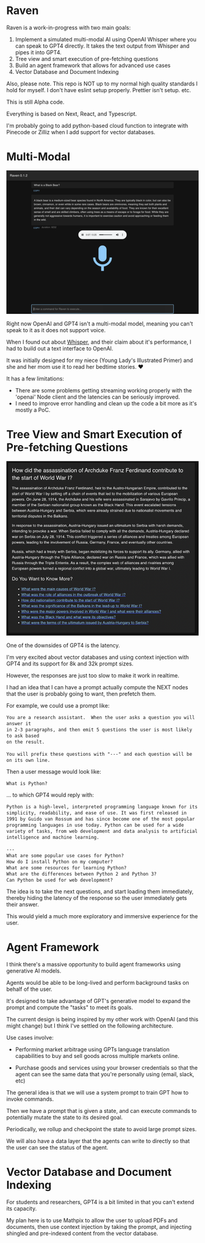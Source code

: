 # Raven 

Raven is a work-in-progress with two main goals:

1. Implement a simulated multi-modal AI using OpenAI Whisper where you can speak to GPT4 directly.  It takes the text output from Whisper and pipes it into GPT4.
2. Tree view and smart execution of pre-fetching questions 
3. Build an agent framework that allows for advanced use cases 
4. Vector Database and Document Indexing

Also, please note.  This repo is NOT up to my normal high quality standards I hold for myself.  I don't have eslint setup properly.  Prettier isn't setup. etc.  

This is still Alpha code.

Everything is based on Next, React, and Typescript. 

I'm probably going to add python-based cloud function to integrate with Pinecode or Zilliz when I add support for vector databases.

# Multi-Modal

<img src="./example-voice.png">

Right now OpenAI and GPT4 isn't a multi-modal model, meaning you can't speak to it as it does not support voice.

When I found out about [Whisper](https://openai.com/research/whisper), and their claim about it's performance, I had to build out a text interface to OpenAI.

It was initially designed for my niece (Young Lady's Illustrated Primer) and she and her mom use it to read her bedtime stories. ❤️

It has a few limitations:

- There are some problems getting streaming working properly with the 'openai' Node client and the latencies can be seriously improved.
- I need to improve error handling and clean up the code a bit more as it's mostly a PoC.

# Tree View and Smart Execution of Pre-fetching Questions

<img src="example-smart.png">

One of the downsides of GPT4 is the latency.

I'm very excited about vector databases and using context injection with GPT4 and its support for 8k and 32k prompt sizes.

However, the responses are just too slow to make it work in realtime.

I had an idea that I can have a prompt actually compute the NEXT nodes that the user is probably going to want, then prefetch them.

For example, we could use a prompt like:

```text
You are a research assistant.  When the user asks a question you will answer it
in 2-3 paragraphs, and then emit 5 questions the user is most likely to ask based
on the result.  

You will prefix these questions with "---" and each question will be on its own line. 

```

Then a user message would look like:

```text
What is Python?
```

... to which GPT4 would reply with:

```text
Python is a high-level, interpreted programming language known for its simplicity, readability, and ease of use. It was first released in 1991 by Guido van Rossum and has since become one of the most popular programming languages in use today. Python can be used for a wide variety of tasks, from web development and data analysis to artificial intelligence and machine learning.

--- 
What are some popular use cases for Python?
How do I install Python on my computer?
What are some resources for learning Python?
What are the differences between Python 2 and Python 3?
Can Python be used for web development?

```

The idea is to take the next questions, and start loading them immediately, 
thereby hiding the latency of the response so the user immediately gets their answer.

This would yield a much more exploratory and immersive experience for the user.

# Agent Framework

I think there's a massive opportunity to build agent frameworks using generative 
AI models.

Agents would be able to be long-lived and perform background tasks on behalf of the user. 

It's designed to take advantage of GPT's generative model to expand the prompt 
and compute the "tasks" to meet its goals.

The current design is being inspired by my other work with OpenAI (and this 
might change) but I think I've settled on the following architecture.

Use cases involve:

- Performing market arbitrage using GPTs language translation capabilities to buy and sell goods across multiple markets online. 

- Purchase goods and services using your browser credentials so that the agent can see the same data that you're personally using (email, slack, etc)

The general idea is that we will use a system prompt to train GPT how to invoke commands.

Then we have a prompt that is given a state, and can execute commands to potentially mutate the state to its desired goal.

Periodically, we rollup and checkpoint the state to avoid large prompt sizes.

We will also have a data layer that the agents can write to directly so that the user
can see the status of the agent.

# Vector Database and Document Indexing

For students and researchers, GPT4 is a bit limited in that you can't extend its capacity.

My plan here is to use Mathpix to allow the user to upload PDFs and documents, 
then use context injection by taking the prompt, and injecting shingled and 
pre-indexed content from the vector database.

